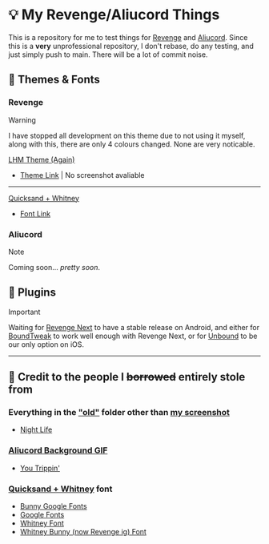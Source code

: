 # 💡 My Revenge/Aliucord Things
This is a repository for me to test things for [Revenge](https://github.com/revenge-mod) and [Aliucord](https://github.com/Aliucord).
Since this is a **very** unprofessional repository, I don't rebase, do any testing, and just simply push to main. There will be a lot of commit noise.

## 🎨 Themes & Fonts
### Revenge
> [!WARNING]
> I have stopped all development on this theme due to not using it myself, along with this, there are only 4 colours changed. None are very noticable.

[LHM Theme (Again)](https://github.com/adevdoingdevthings/revenge-things/blob/main/LHM.json)
* [Theme Link](https://raw.githubusercontent.com/adevdoingdevthings/revenge-things/refs/heads/main/LHM.json) | No screenshot avaliable
------
[Quicksand + Whitney](https://github.com/adevdoingdevthings/revenge-things/blob/main/font.json)
* [Font Link](https://raw.githubusercontent.com/adevdoingdevthings/revenge-things/refs/heads/main/font.json)
### Aliucord
> [!NOTE]
> Coming soon... _pretty soon_.

## 🔌 Plugins
> [!IMPORTANT]
> Waiting for [Revenge Next](https://github.com/revenge-mod/revenge-bundle-next) to have a stable release on Android, and either for [BoundTweak](https://github.com/CloudySnowX/BoundTweak) to work well enough with Revenge Next, or for [Unbound](https://github.com/unbound-app) to be our only option on iOS.
------
## 📃 Credit to the people I ~~borrowed~~ entirely stole from
### Everything in the ["old"](https://github.com/adevdoingdevthings/revenge-things/tree/main/old) folder other than [my screenshot](https://github.com/adevdoingdevthings/revenge-things/blob/main/old/Screenshot_20240302-093609.png)
* [Night Life](https://github.com/S9Teen/Discord-Theme-Night-Life)
### [Aliucord Background GIF](https://github.com/adevdoingdevthings/revenge-things/blob/main/aliucord_bg.gif)
* [You Trippin'](https://raw.githubusercontent.com/rickdtc/Aliurcord-themes/refs/heads/main/Transparent.json)
### [Quicksand + Whitney](https://github.com/adevdoingdevthings/revenge-things/blob/main/font.json) font
* [Bunny Google Fonts](https://bunny-google-fonts.vercel.app/)
* [Google Fonts](https://fonts.google.com/specimen/Quicksand)
* [Whitney Font](https://www.typography.com/fonts/whitney/overview)
* [Whitney Bunny (now Revenge ig) Font](https://github.com/Rico040/meine-themen/blob/master/old-fonts.json)
